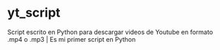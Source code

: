 # yt_script
Script escrito en Python para descargar videos de Youtube en formato .mp4 o .mp3 | Es mi primer script en Python 
